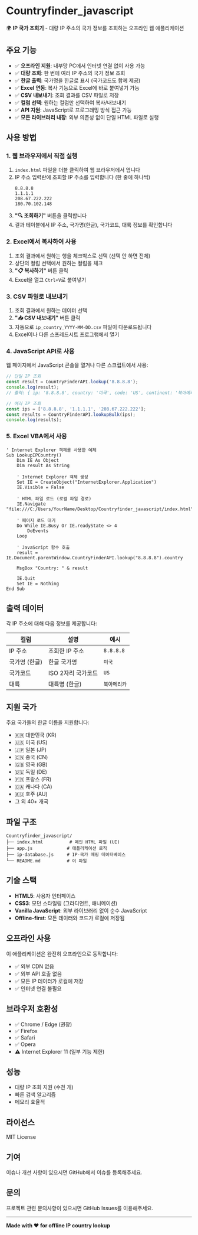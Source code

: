 # Countryfinder_javascript

🌍 **IP 국가 조회기** - 대량 IP 주소의 국가 정보를 조회하는 오프라인 웹 애플리케이션

## 주요 기능

- ✅ **오프라인 지원**: 내부망 PC에서 인터넷 연결 없이 사용 가능
- ✅ **대량 조회**: 한 번에 여러 IP 주소의 국가 정보 조회
- ✅ **한글 출력**: 국가명을 한글로 표시 (국가코드도 함께 제공)
- ✅ **Excel 연동**: 복사 기능으로 Excel에 바로 붙여넣기 가능
- ✅ **CSV 내보내기**: 조회 결과를 CSV 파일로 저장
- ✅ **컬럼 선택**: 원하는 컬럼만 선택하여 복사/내보내기
- ✅ **API 지원**: JavaScript로 프로그래밍 방식 접근 가능
- ✅ **모든 라이브러리 내장**: 외부 의존성 없이 단일 HTML 파일로 실행

## 사용 방법

### 1. 웹 브라우저에서 직접 실행

1. `index.html` 파일을 더블 클릭하여 웹 브라우저에서 엽니다
2. IP 주소 입력란에 조회할 IP 주소를 입력합니다 (한 줄에 하나씩)
   ```
   8.8.8.8
   1.1.1.1
   208.67.222.222
   180.70.102.148
   ```
3. **"🔍 조회하기"** 버튼을 클릭합니다
4. 결과 테이블에서 IP 주소, 국가명(한글), 국가코드, 대륙 정보를 확인합니다

### 2. Excel에서 복사하여 사용

1. 조회 결과에서 원하는 행을 체크박스로 선택 (선택 안 하면 전체)
2. 상단의 컬럼 선택에서 원하는 컬럼을 체크
3. **"📋 복사하기"** 버튼 클릭
4. Excel을 열고 `Ctrl+V`로 붙여넣기

### 3. CSV 파일로 내보내기

1. 조회 결과에서 원하는 데이터 선택
2. **"📥 CSV 내보내기"** 버튼 클릭
3. 자동으로 `ip_country_YYYY-MM-DD.csv` 파일이 다운로드됩니다
4. Excel이나 다른 스프레드시트 프로그램에서 열기

### 4. JavaScript API로 사용

웹 페이지에서 JavaScript 콘솔을 열거나 다른 스크립트에서 사용:

```javascript
// 단일 IP 조회
const result = CountryFinderAPI.lookup('8.8.8.8');
console.log(result);
// 출력: { ip: '8.8.8.8', country: '미국', code: 'US', continent: '북아메리카' }

// 여러 IP 조회
const ips = ['8.8.8.8', '1.1.1.1', '208.67.222.222'];
const results = CountryFinderAPI.lookupBulk(ips);
console.log(results);
```

### 5. Excel VBA에서 사용

```vba
' Internet Explorer 객체를 사용한 예제
Sub LookupIPCountry()
    Dim IE As Object
    Dim result As String
    
    ' Internet Explorer 객체 생성
    Set IE = CreateObject("InternetExplorer.Application")
    IE.Visible = False
    
    ' HTML 파일 로드 (로컬 파일 경로)
    IE.Navigate "file:///C:/Users/YourName/Desktop/Countryfinder_javascript/index.html"
    
    ' 페이지 로드 대기
    Do While IE.Busy Or IE.readyState <> 4
        DoEvents
    Loop
    
    ' JavaScript 함수 호출
    result = IE.Document.parentWindow.CountryFinderAPI.lookup("8.8.8.8").country
    
    MsgBox "Country: " & result
    
    IE.Quit
    Set IE = Nothing
End Sub
```

## 출력 데이터

각 IP 주소에 대해 다음 정보를 제공합니다:

| 컬럼 | 설명 | 예시 |
|------|------|------|
| IP 주소 | 조회한 IP 주소 | `8.8.8.8` |
| 국가명 (한글) | 한글 국가명 | `미국` |
| 국가코드 | ISO 2자리 국가코드 | `US` |
| 대륙 | 대륙명 (한글) | `북아메리카` |

## 지원 국가

주요 국가들의 한글 이름을 지원합니다:
- 🇰🇷 대한민국 (KR)
- 🇺🇸 미국 (US)
- 🇯🇵 일본 (JP)
- 🇨🇳 중국 (CN)
- 🇬🇧 영국 (GB)
- 🇩🇪 독일 (DE)
- 🇫🇷 프랑스 (FR)
- 🇨🇦 캐나다 (CA)
- 🇦🇺 호주 (AU)
- 그 외 40+ 개국

## 파일 구조

```
Countryfinder_javascript/
├── index.html          # 메인 HTML 파일 (UI)
├── app.js             # 애플리케이션 로직
├── ip-database.js     # IP-국가 매핑 데이터베이스
└── README.md          # 이 파일
```

## 기술 스택

- **HTML5**: 사용자 인터페이스
- **CSS3**: 모던 스타일링 (그라디언트, 애니메이션)
- **Vanilla JavaScript**: 외부 라이브러리 없이 순수 JavaScript
- **Offline-first**: 모든 데이터와 코드가 로컬에 저장됨

## 오프라인 사용

이 애플리케이션은 완전히 오프라인으로 동작합니다:
- ✅ 외부 CDN 없음
- ✅ 외부 API 호출 없음
- ✅ 모든 IP 데이터가 로컬에 저장
- ✅ 인터넷 연결 불필요

## 브라우저 호환성

- ✅ Chrome / Edge (권장)
- ✅ Firefox
- ✅ Safari
- ✅ Opera
- ⚠️ Internet Explorer 11 (일부 기능 제한)

## 성능

- 대량 IP 조회 지원 (수천 개)
- 빠른 검색 알고리즘
- 메모리 효율적

## 라이선스

MIT License

## 기여

이슈나 개선 사항이 있으시면 GitHub에서 이슈를 등록해주세요.

## 문의

프로젝트 관련 문의사항이 있으시면 GitHub Issues를 이용해주세요.

---

**Made with ❤️ for offline IP country lookup**